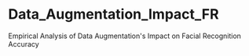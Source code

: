 # Data_Augmentation_Impact_FR
Empirical Analysis of Data Augmentation's Impact on Facial Recognition Accuracy
